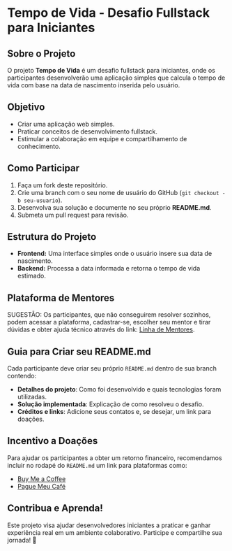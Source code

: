 # Tempo de Vida - Desafio Fullstack para Iniciantes

## Sobre o Projeto
O projeto **Tempo de Vida** é um desafio fullstack para iniciantes, onde os participantes desenvolverão uma aplicação simples que calcula o tempo de vida com base na data de nascimento inserida pelo usuário.

## Objetivo
- Criar uma aplicação web simples.
- Praticar conceitos de desenvolvimento fullstack.
- Estimular a colaboração em equipe e compartilhamento de conhecimento.

## Como Participar
1. Faça um fork deste repositório.
2. Crie uma branch com o seu nome de usuário do GitHub (`git checkout -b seu-usuario`).
3. Desenvolva sua solução e documente no seu próprio **README.md**.
4. Submeta um pull request para revisão.

## Estrutura do Projeto
- **Frontend:** Uma interface simples onde o usuário insere sua data de nascimento.
- **Backend:** Processa a data informada e retorna o tempo de vida estimado.

## Plataforma de Mentores
SUGESTÃO: Os participantes, que não conseguirem resolver sozinhos, podem acessar a plataforma, cadastrar-se, escolher seu mentor e tirar dúvidas e obter ajuda técnico através do link: [Linha de Mentores](https://linementors.com.br/).

## Guia para Criar seu README.md
Cada participante deve criar seu próprio `README.md` dentro de sua branch contendo:
- **Detalhes do projeto**: Como foi desenvolvido e quais tecnologias foram utilizadas.
- **Solução implementada**: Explicação de como resolveu o desafio.
- **Créditos e links**: Adicione seus contatos e, se desejar, um link para doações.

## Incentivo a Doações
Para ajudar os participantes a obter um retorno financeiro, recomendamos incluir no rodapé do `README.md` um link para plataformas como:
- [Buy Me a Coffee](https://www.buymeacoffee.com)
- [Pague Meu Café](https://mepagaumcafe.com.br)

## Contribua e Aprenda!
Este projeto visa ajudar desenvolvedores iniciantes a praticar e ganhar experiência real em um ambiente colaborativo. Participe e compartilhe sua jornada! 🚀

